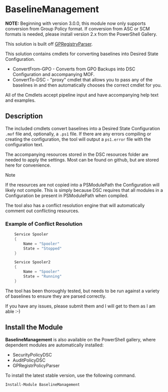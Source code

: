 # BaselineManagement

**NOTE:** Beginning with version 3.0.0, this module now only supports conversion from Group Policy format. If conversion from ASC or SCM formats is needed, please install version 2.x from the PowerShell Gallery.

This solution is built off [GPRegistryParser](https://github.com/PowerShell/GPRegistryPolicyParser).

This solution contains cmdlets for converting baselines into Desired State Configuration.

- ConvertFrom-GPO - Converts from GPO Backups into DSC Configuration and accompanying MOF.
- ConvertTo-DSC - "proxy" cmdlet that allows you to pass any of the baselines in and then automatically chooses the correct cmdlet for you.

All of the Cmdlets accept pipeline input and have accompanying help text and examples.

## Description

The included cmdlets convert baselines into a Desired State Configuration `.mof` file and, optionally, a `.ps1` file.
If there are any errors compiling or creating the configuration, the tool will output a `ps1.error` file with the configuration text.

The accompanying resources stored in the DSC resources folder are needed to apply the settings. Most can be found on github, but are stored here for convenience.

> [!NOTE]
> If the resources are not copied into a PSModulePath the Configuration will likely not compile.
> This is simply because DSC requires that all modules in a Configuration be present in PSModulePath when compiled.

The tool also has a conflict resolution engine that will automatically comment out conflicting resources.

### Example of Conflict Resolution

```powershell
    Service Spooler
    {
        Name = "Spooler"
        State = "Stopped"
    }

    Service Spooler2
    {
        Name = "Spooler"
        State = "Running"
    }
```

The tool has been thoroughly tested, but needs to be run against a variety of baselines to ensure they are parsed correctly.

If you have any issues, please submit them and I will get to them as I am able :-)

## Install the Module

**BaselineManagement** is also available on the PowerShell gallery, where dependent modules are
automatically installed:

- SecurityPolicyDSC
- AuditPolicyDSC
- GPRegistrPolicyParser

To install the latest stable version, use the following command.

```powershell
Install-Module BaselineManagement
```
